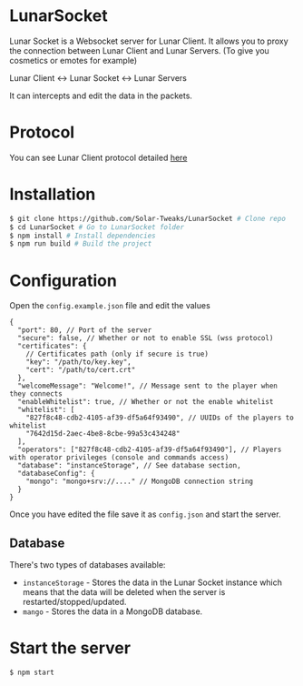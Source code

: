 # LunarSocket

Lunar Socket is a Websocket server for Lunar Client.
It allows you to proxy the connection between Lunar Client and Lunar Servers. (To give you cosmetics or emotes for example)

Lunar Client <-> Lunar Socket <-> Lunar Servers

It can intercepts and edit the data in the packets.

# Protocol

You can see Lunar Client protocol detailed [here](https://github.com/Solar-Tweaks/LunarSocket/blob/main/doc/protocol.md)

# Installation

```bash
$ git clone https://github.com/Solar-Tweaks/LunarSocket # Clone repo
$ cd LunarSocket # Go to LunarSocket folder
$ npm install # Install dependencies
$ npm run build # Build the project
```

# Configuration

Open the `config.example.json` file and edit the values

```jsonc
{
  "port": 80, // Port of the server
  "secure": false, // Whether or not to enable SSL (wss protocol)
  "certificates": {
    // Certificates path (only if secure is true)
    "key": "/path/to/key.key",
    "cert": "/path/to/cert.crt"
  },
  "welcomeMessage": "Welcome!", // Message sent to the player when they connects
  "enableWhitelist": true, // Whether or not the enable whitelist
  "whitelist": [
    "827f8c48-cdb2-4105-af39-df5a64f93490", // UUIDs of the players to whitelist
    "7642d15d-2aec-4be8-8cbe-99a53c434248"
  ],
  "operators": ["827f8c48-cdb2-4105-af39-df5a64f93490"], // Players with operator privileges (console and commands access)
  "database": "instanceStorage", // See database section,
  "databaseConfig": {
    "mongo": "mongo+srv://...." // MongoDB connection string
  }
}
```

Once you have edited the file save it as `config.json` and start the server.

## Database

There's two types of databases available:

- `instanceStorage` - Stores the data in the Lunar Socket instance which means that the data will be deleted when the server is restarted/stopped/updated.
- `mango` - Stores the data in a MongoDB database.

# Start the server

```bash
$ npm start
```
